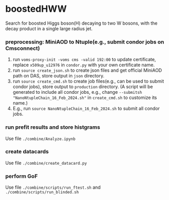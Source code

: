 # boostedHWW
Search for boosted Higgs boson(H) decaying to two W bosons, with the decay product in a single large radius jet.

### preprocessing: MiniAOD to Ntuple(e.g., submit condor jobs on Cmsconnect)
1. run `voms-proxy-init -voms cms -valid 192:00` to update certificate, replace `x509up_u12976` in `condor.py` with your own certificate name.
2. run `source create_json.sh` to create json files and get official MiniAOD path on DAS, store output in `json` directory.
3. run `source create_cmd.sh` to create job files(e.g., can be used to submit condor jobs), store output to `production` directory. (A script will be generated to include all condor jobs, e.g., change `--submitsh "NanoNtupleChain_16_Feb_2024.sh"` in `create_cmd.sh` to customize its name.)
4. E.g., run `source NanoNtupleChain_16_Feb_2024.sh` to submit all condor jobs.


### run prefit results and store histgrams
Use file `./combine/Analyze.ipynb`

### create datacards
Use file `./combine/create_datacard.py`

### perform GoF
Use file `./combine/scripts/run_ftest.sh` and `./combine/scripts/run_blinded.sh`


